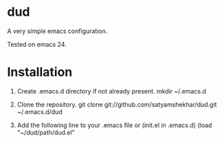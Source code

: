 dud
===

A very simple emacs configuration.

Tested on emacs 24.

Installation
============

1. Create .emacs.d directory if not already present.
    mkdir ~/.emacs.d

2. Clone the repository.
    git clone git://github.com/satyamshekhar/dud.git ~/.emacs.d/dud

3. Add the following line to your .emacs file or (init.el in .emacs.d)
    (load "~/dud/path/dud.el"
